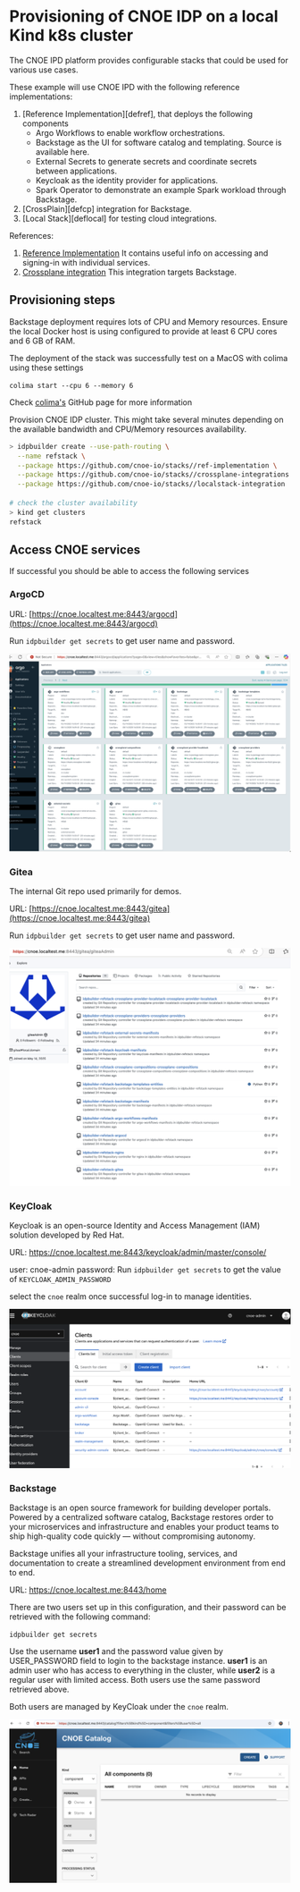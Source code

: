 # Provisioning of CNOE IDP on a local Kind k8s cluster

The CNOE IPD platform provides configurable stacks that could be used for various use cases.

These example will use CNOE IPD with the following reference implementations:

1. [Reference Implementation][defref], that deploys the following components
    - Argo Workflows to enable workflow orchestrations.
    - Backstage as the UI for software catalog and templating. Source is available here.
    - External Secrets to generate secrets and coordinate secrets between applications.
    - Keycloak as the identity provider for applications.
    - Spark Operator to demonstrate an example Spark workload through Backstage.
2. [CrossPlain][defcp] integration for Backstage.
3. [Local Stack][deflocal] for testing cloud integrations.

References:

1. [Reference Implementation](https://github.com/cnoe-io/stacks/tree/main/ref-implementation)
  It contains useful info on accessing and signing-in with individual services.
2. [Crossplane integration](https://github.com/cnoe-io/stacks/tree/main/crossplane-integrations)
  This integration targets Backstage.

## Provisioning steps

Backstage deployment requires lots of CPU and Memory resources. Ensure the local Docker host is using configured to provide at least 6 CPU cores and 6 GB of RAM.

The deployment of the stack was successfully test on a MacOS with colima using these settings

`colima start --cpu 6 --memory 6`

Check [colima's](https://github.com/abiosoft/colima) GitHub page for more information

Provision CNOE IDP cluster. This might take several minutes depending on the available bandwidth and CPU/Memory resources availability.
```sh
> idpbuilder create --use-path-routing \
  --name refstack \
  --package https://github.com/cnoe-io/stacks//ref-implementation \
  --package https://github.com/cnoe-io/stacks//crossplane-integrations \
  --package https://github.com/cnoe-io/stacks//localstack-integration

# check the cluster availability
> kind get clusters
refstack
```

## Access CNOE services

If successful you should be able to access the following services

### ArgoCD

URL: [https://cnoe.localtest.me:8443/argocd](https://cnoe.localtest.me:8443/argocd)

Run `idpbuilder get secrets` to get user name and password.

![ArgoCD](./images/refstack-crossplane-localstack.png)

### Gitea

The internal Git repo used primarily for demos.

URL: [https://cnoe.localtest.me:8443/gitea](https://cnoe.localtest.me:8443/gitea)

Run `idpbuilder get secrets` to get user name and password.

![Gitea](./images/refstack-gitea.png)

### KeyCloak

Keycloak is an open-source Identity and Access Management (IAM) solution developed by Red Hat. 

URL: https://cnoe.localtest.me:8443/keycloak/admin/master/console/

user: cnoe-admin
password: Run `idpbuilder get secrets` to get the value of `KEYCLOAK_ADMIN_PASSWORD`

select the `cnoe` realm once successful log-in to manage identities.

![Keycloak](./images/refstack-keycloak.png)

### Backstage

Backstage is an open source framework for building developer portals. Powered by a centralized software catalog, Backstage restores order to your microservices and infrastructure and enables your product teams to ship high-quality code quickly — without compromising autonomy.

Backstage unifies all your infrastructure tooling, services, and documentation to create a streamlined development environment from end to end.

URL: https://cnoe.localtest.me:8443/home

 There are two users set up in this configuration, and their password can be retrieved with the following command:

`idpbuilder get secrets`

Use the username **user1** and the password value given by USER_PASSWORD field to login to the backstage instance. **user1** is an admin user who has access to everything in the cluster, while **user2** is a regular user with limited access. Both users use the same password retrieved above.

Both users are managed by KeyCloak under the `cnoe` realm.

![Backstage](./images/refstack-backstage.png)
